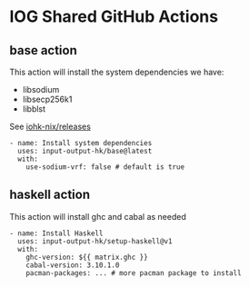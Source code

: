# IOG Shared GitHub Actions

## base action

This action will install the system dependencies we have:

- libsodium
- libsecp256k1
- libblst

See [iohk-nix/releases](https://github.com/input-output-hk/iohk-nix/releases/tag/latest)

```
- name: Install system dependencies
  uses: input-output-hk/base@latest
  with:
    use-sodium-vrf: false # default is true
```

## haskell action

This action will install ghc and cabal as needed

```
- name: Install Haskell
  uses: input-output-hk/setup-haskell@v1
  with:
    ghc-version: ${{ matrix.ghc }}
    cabal-version: 3.10.1.0
    pacman-packages: ... # more pacman package to install
```
